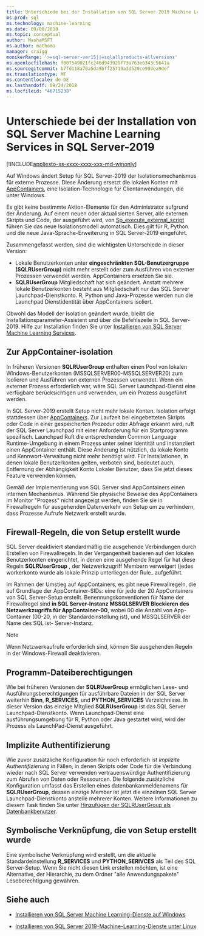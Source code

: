```yaml
---
title: Unterschiede bei der Installation von SQL Server 2019 Machine Learning Services | Microsoft-Dokumentation
ms.prod: sql
ms.technology: machine-learning
ms.date: 09/08/2018
ms.topic: conceptual
author: MashaMSFT
ms.author: mathoma
manager: craigg
monikerRange: '>=sql-server-ver15||=sqlallproducts-allversions'
ms.openlocfilehash: f007549021fc246d943929f73a763e6343c5641a
ms.sourcegitcommit: b7fd118a70a5da9bff25719a3d520ce993ea9def
ms.translationtype: MT
ms.contentlocale: de-DE
ms.lasthandoff: 09/24/2018
ms.locfileid: "46715238"
---
```

# <a name="differences-in-sql-server-machine-learning-services-installation-in-sql-server-2019"></a>Unterschiede bei der Installation von SQL Server Machine Learning Services in SQL Server-2019  
[!INCLUDE[appliesto-ss-xxxx-xxxx-xxx-md-winonly](../../includes/appliesto-ss-xxxx-xxxx-xxx-md-winonly.md)]

Auf Windows ändert Setup für SQL Server-2019 der Isolationsmechanismus für externe Prozesse. Diese Änderung ersetzt die lokalen Konten mit [AppContainers](https://docs.microsoft.com/windows/desktop/secauthz/appcontainer-isolation), eine Isolation-Technologie für Clientanwendungen, die unter Windows. 

Es gibt keine bestimmte Aktion-Elemente für den Administrator aufgrund der Änderung. Auf einem neuen oder aktualisierten Server, alle externen Skripts und Code, der ausgeführt wird, von [Sp_execute_external_script](../../relational-databases/system-stored-procedures/sp-execute-external-script-transact-sql.md) führen Sie das neue Isolationsmodell automatisch. Dies gilt für R, Python und die neue Java-Sprache-Erweiterung in SQL Server-2019 eingeführt.

Zusammengefasst werden, sind die wichtigsten Unterschiede in dieser Version:

+ Lokale Benutzerkonten unter **eingeschränkten SQL-Benutzergruppe (SQLRUserGroup)** nicht mehr erstellt oder zum Ausführen von externer Prozessen verwendet werden. AppContainers ersetzen Sie sie.
+ **SQLRUserGroup** Mitgliedschaft hat sich geändert. Anstatt mehrere lokale Benutzerkonten besteht aus Mitgliedschaft nur das SQL Server Launchpad-Dienstkonto. R, Python und Java-Prozesse werden nun die Launchpad Dienstidentität über AppContainers isoliert.

Obwohl das Modell der Isolation geändert wurde, bleibt die Installationsparameter-Assistent und über die Befehlszeile in SQL Server-2019. Hilfe zur Installation finden Sie unter [Installieren von SQL Server Machine Learning Services](sql-machine-learning-services-windows-install.md).

## <a name="about-appcontainer-isolation"></a>Zur AppContainer-isolation

In früheren Versionen **SQLRUserGroup** enthalten einen Pool von lokalen Windows-Benutzerkonten (MSSQLSERVER00-MSSQLSERVER20) zum Isolieren und Ausführen von externen Prozessen verwendet. Wenn ein externer Prozess erforderlich war, wäre SQL Server Launchpad-Dienst eine verfügbare berücksichtigen und verwenden, um ein Prozess ausgeführt werden. 

In SQL Server-2019 erstellt Setup nicht mehr lokale Konten. Isolation erfolgt stattdessen über [AppContainers](https://docs.microsoft.com/windows/desktop/secauthz/appcontainer-isolation). Zur Laufzeit bei eingebetteten Skripts oder Code in einer gespeicherten Prozedur oder Abfrage erkannt wird, ruft der SQL Server Launchpad mit einer Anforderung für ein Startprogramm spezifisch. Launchpad Ruft die entsprechenden Common Language Runtime-Umgebung in einem Prozess unter seiner Identität und instanziiert einen AppContainer enthält. Diese Änderung ist nützlich, da lokale Konto und Kennwort-Verwaltung nicht mehr benötigt wird. Für Installationen, in denen lokale Benutzerkonten gelten, verboten sind, bedeutet auch, Entfernung der Abhängigkeit Konto Lokaler Benutzer, dass Sie jetzt dieses Feature verwenden können.

Gemäß der Implementierung von SQL Server sind AppContainers einen internen Mechanismus. Während Sie physische Beweise des AppContainers im Monitor "Prozess" nicht angezeigt werden, finden Sie sie in Firewallregeln für ausgehenden Datenverkehr von Setup um zu verhindern, dass Prozesse Aufrufe Netzwerk erstellt wurde.

## <a name="firewall-rules-created-by-setup"></a>Firewall-Regeln, die von Setup erstellt wurde

SQL Server deaktiviert standardmäßig die ausgehende Verbindungen durch Erstellen von Firewallregeln. In der Vergangenheit basieren auf den lokalen Benutzerkonten eingerichtet, in denen eine ausgehende Regel für hat diese Regeln **SQLRUserGroup** , der Netzwerkzugriff Membern verweigert (jedes workerkonto wurde als lokale Prinzip unterliegen der Rule_ aufgeführt. 

Im Rahmen der Umstieg auf AppContainers, es gibt neue Firewallregeln, die auf Grundlage der AppContainer-SIDs: eine für jede der 20 AppContainers von SQL Server-Setup erstellt. Benennungskonventionen für Name der Firewallregel sind **in SQL Server-Instanz MSSQLSERVER Blockieren des Netzwerkzugriffs für AppContainer-00**, wobei 00 die Anzahl von App-Container (00-20, in der Standardeinstellung ist), und MSSQLSERVER der Name des SQL ist- Server-Instanz. 

> [!Note]
> Wenn Netzwerkaufrufe erforderlich sind, können Sie ausgehenden Regeln in der Windows-Firewall deaktivieren.

## <a name="program-file-permissions"></a>Programm-Dateiberechtigungen

Wie bei früheren Versionen der **SQLRUserGroup** ermöglichen Lese- und Ausführungsberechtigungen für ausführbare Dateien in der SQL Server weiterhin **Binn**, **R_SERVICES**, und  **PYTHON_SERVICES** Verzeichnisse. In dieser Version das einzige Mitglied **SQLRUserGroup** ist das SQL Server Launchpad-Dienstkonto.  Wenn Launchpad-Dienst eine ausführungsumgebung für R, Python oder Java gestartet wird, wird der Prozess als LaunchPad-Dienst ausgeführt.

## <a name="implied-authentication"></a>Implizite Authentifizierung

Wie zuvor zusätzliche Konfiguration für noch erforderlich ist *implizite Authentifizierung* in Fällen, in denen Skripts oder Code für die Verbindung wieder nach SQL Server verwenden vertrauenswürdige Authentifizierung zum Abrufen von Daten oder Ressourcen. Die folgende zusätzliche Konfiguration umfasst das Erstellen eines datenbankanmeldenamens für **SQLRUserGroup**, dessen einzige Member ist jetzt die einzelnen SQL Server Launchpad-Dienstkonto anstelle mehrerer Konten. Weitere Informationen zu diesem Task finden Sie unter [Hinzufügen der SQLRUserGroup als Datenbankbenutzer](../r/add-sqlrusergroup-to-database.md).


## <a name="symbolic-link-created-by-setup"></a>Symbolische Verknüpfung, die von Setup erstellt wurde

Eine symbolische Verknüpfung wird erstellt, um die aktuelle Standardeinstellung **R_SERVICES** und **PYTHON_SERIVCES** als Teil des SQL Server-Setup. Wenn Sie nicht diesen Link erstellen möchten, ist eine Alternative, der Hierarchie, zu dem Ordner "alle Anwendungspakete" Leseberechtigung gewähren.


## <a name="see-also"></a>Siehe auch

+ [Installieren von SQL Server Machine Learning-Dienste auf Windows](sql-machine-learning-services-windows-install.md)

+ [Installieren von SQL Server 2019-Machine-Learning-Dienste unter Linux](../../linux/sql-server-linux-setup-machine-learning.md)
